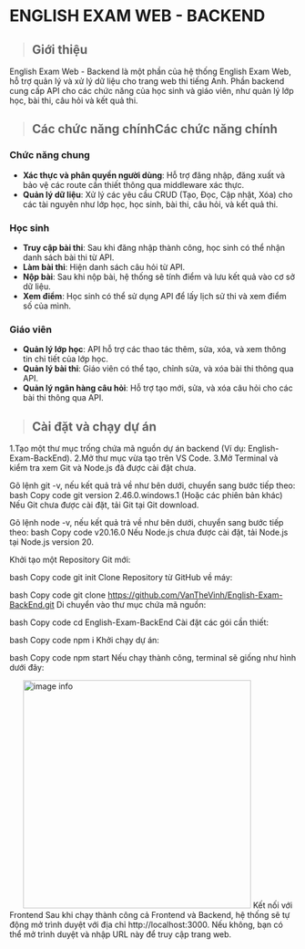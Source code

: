 # ENGLISH EXAM WEB - BACKEND

> ## Giới thiệu
English Exam Web - Backend là một phần của hệ thống English Exam Web, hỗ trợ quản lý và xử lý dữ liệu cho trang web thi tiếng Anh.
Phần backend cung cấp API cho các chức năng của học sinh và giáo viên, như quản lý lớp học, bài thi, câu hỏi và kết quả thi.

> ## Các chức năng chínhCác chức năng chính
### Chức năng chung
- **Xác thực và phân quyền người dùng**: Hỗ trợ đăng nhập, đăng xuất và bảo vệ các route cần thiết thông qua middleware xác thực.
- **Quản lý dữ liệu**: Xử lý các yêu cầu CRUD (Tạo, Đọc, Cập nhật, Xóa) cho các tài nguyên như lớp học, học sinh, bài thi, câu hỏi, và kết quả thi.
  
### Học sinh
- **Truy cập bài thi**: Sau khi đăng nhập thành công, học sinh có thể nhận danh sách bài thi từ API.
- **Làm bài thi**: Hiện danh sách câu hỏi từ API.
- **Nộp bài**: Sau khi nộp bài, hệ thống sẽ tính điểm và lưu kết quả vào cơ sở dữ liệu.
- **Xem điểm**: Học sinh có thể sử dụng API để lấy lịch sử thi và xem điểm số của mình.
  
### Giáo viên
- **Quản lý lớp học**: API hỗ trợ các thao tác thêm, sửa, xóa, và xem thông tin chi tiết của lớp học.
- **Quản lý bài thi**: Giáo viên có thể tạo, chỉnh sửa, và xóa bài thi thông qua API.
- **Quản lý ngân hàng câu hỏi**: Hỗ trợ tạo mới, sửa, và xóa câu hỏi cho các bài thi thông qua API.
  
> ## Cài đặt và chạy dự án
1.Tạo một thư mục trống chứa mã nguồn dự án backend (Ví dụ: English-Exam-BackEnd).
2.Mở thư mục vừa tạo trên VS Code.
3.Mở Terminal và kiểm tra xem Git và Node.js đã được cài đặt chưa.

Gõ lệnh git -v, nếu kết quả trả về như bên dưới, chuyển sang bước tiếp theo:
bash
Copy code
git version 2.46.0.windows.1 (Hoặc các phiên bản khác)
Nếu Git chưa được cài đặt, tải Git tại Git download.

Gõ lệnh node -v, nếu kết quả trả về như bên dưới, chuyển sang bước tiếp theo:
bash
Copy code
v20.16.0
Nếu Node.js chưa được cài đặt, tải Node.js tại Node.js version 20.

Khởi tạo một Repository Git mới:

bash
Copy code
git init
Clone Repository từ GitHub về máy:

bash
Copy code
git clone https://github.com/VanTheVinh/English-Exam-BackEnd.git
Di chuyển vào thư mục chứa mã nguồn:

bash
Copy code
cd English-Exam-BackEnd
Cài đặt các gói cần thiết:

bash
Copy code
npm i
Khởi chạy dự án:

bash
Copy code
npm start
Nếu chạy thành công, terminal sẽ giống như hình dưới đây:

<img src="https://i.imgur.com/7KeZAIL.png" alt="image info" style="width:400px; margin-left:24px;"/>
Kết nối với Frontend
Sau khi chạy thành công cả Frontend và Backend, hệ thống sẽ tự động mở trình duyệt với địa chỉ http://localhost:3000. Nếu không, bạn có thể mở trình duyệt và nhập URL này để truy cập trang web.

